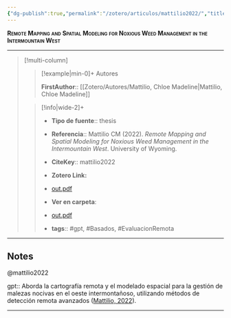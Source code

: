 ```yaml
---
{"dg-publish":true,"permalink":"/zotero/articulos/mattilio2022/","title":"Remote Mapping and Spatial Modeling for Noxious Weed Management in the Intermountain West","tags":["#zotero"]}
---
```



<span style="font-variant:small-caps; font-weight: bold;">Remote Mapping and Spatial Modeling for Noxious Weed Management in the Intermountain West</span>

---


> [!multi-column]
>
>> [!example|min-0]+ Autores
>> 
>> **FirstAuthor**:: [[Zotero/Autores/Mattilio, Chloe Madeline\|Mattilio, Chloe Madeline]]  
 >
>
>> [!info|wide-2]+
>>
>> - **Tipo de fuente**:: thesis
>> - **Referencia**:: Mattilio CM (2022). _Remote Mapping and Spatial Modeling for Noxious Weed Management in the Intermountain West_. University of Wyoming.
>> - **CiteKey**:: mattilio2022
>> - **Zotero Link:** 
>> - [out.pdf](zotero://select/library/items/CJQVYUP2)
>>
>> - **Ver en carpeta**: 
>> - [out.pdf](file://J:\OneDrive\Articulos\out.pdf)
>> - **tags**:: #gpt, #Basados, #EvaluacionRemota



--- 

## Notes

@mattilio2022

gpt:: Aborda la cartografía remota y el modelado espacial para la gestión de malezas nocivas en el oeste intermontañoso, utilizando métodos de detección remota avanzados ([Mattilio, 2022](zotero://select/library/items/UMCL7NPG)).






---








